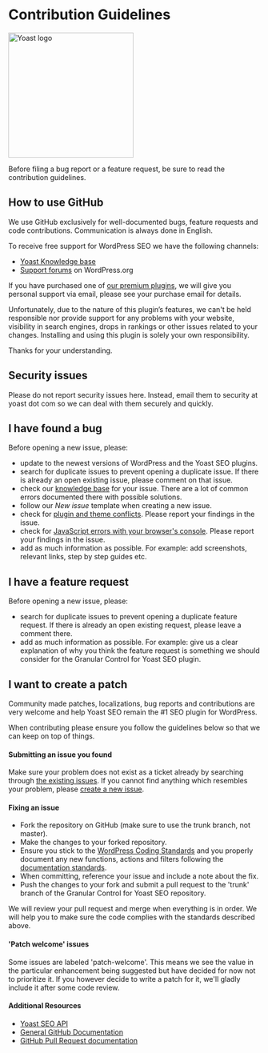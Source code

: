 # Contribution Guidelines
<img src="https://yoast-mercury.s3.amazonaws.com/uploads/2013/02/Yoast_Logo_Large_RGB.png" alt="Yoast logo" width="250px">

Before filing a bug report or a feature request, be sure to read the contribution guidelines.

## How to use GitHub
We use GitHub exclusively for well-documented bugs, feature requests and code contributions. Communication is always done in English.

To receive free support for WordPress SEO we have the following channels:
* [Yoast Knowledge base](https://yoa.st/1y0)
* [Support forums](https://wordpress.org/support/plugin/yoast-seo-granular-control) on WordPress.org

If you have purchased one of [our premium plugins](https://yoa.st/1y1), we will give you personal support via email, please see your purchase email for details.

Unfortunately, due to the nature of this plugin’s features, we can't be held responsible nor provide support for any problems with your website, visibility in search engines, drops in rankings or other issues related to your changes. Installing and using this plugin is solely your own responsibility.

Thanks for your understanding.

## Security issues
Please do not report security issues here. Instead, email them to security at yoast dot com so we can deal with them securely and quickly.

## I have found a bug
Before opening a new issue, please:
* update to the newest versions of WordPress and the Yoast SEO plugins.
* search for duplicate issues to prevent opening a duplicate issue. If there is already an open existing issue, please comment on that issue.
* check our [knowledge base](https://yoa.st/1y0) for your issue. There are a lot of common errors documented there with possible solutions.
* follow our _New issue_ template when creating a new issue.
* check for [plugin and theme conflicts](https://yoa.st/1y2). Please report your findings in the issue.
* check for [JavaScript errors with your browser's console](https://yoa.st/1y3). Please report your findings in the issue.
* add as much information as possible. For example: add screenshots, relevant links, step by step guides etc.

## I have a feature request
Before opening a new issue, please:
* search for duplicate issues to prevent opening a duplicate feature request. If there is already an open existing request, please leave a comment there.
* add as much information as possible. For example: give us a clear explanation of why you think the feature request is something we should consider for the Granular Control for Yoast SEO plugin.

## I want to create a patch
Community made patches, localizations, bug reports and contributions are very welcome and help Yoast SEO remain the #1 SEO plugin for WordPress.

When contributing please ensure you follow the guidelines below so that we can keep on top of things.

#### Submitting an issue you found
Make sure your problem does not exist as a ticket already by searching through [the existing issues](https://github.com/Yoast/yoast-seo-granular-control/issues). If you cannot find anything which resembles your problem, please [create a new issue](https://github.com/Yoast/wordpress-seo/issues/new).

#### Fixing an issue

* Fork the repository on GitHub (make sure to use the trunk branch, not master).
* Make the changes to your forked repository.
* Ensure you stick to the [WordPress Coding Standards](https://make.wordpress.org/core/handbook/best-practices/coding-standards/) and you properly document any new functions, actions and filters following the [documentation standards](https://make.wordpress.org/core/handbook/best-practices/inline-documentation-standards/php/).
* When committing, reference your issue and include a note about the fix.
* Push the changes to your fork and submit a pull request to the 'trunk' branch of the Granular Control for Yoast SEO repository.

We will review your pull request and merge when everything is in order. We will help you to make sure the code complies with the standards described above.

#### 'Patch welcome' issues
Some issues are labeled 'patch-welcome'. This means we see the value in the particular enhancement being suggested but have decided for now not to prioritize it. If you however decide to write a patch for it, we'll gladly include it after some code review.

#### Additional Resources
* [Yoast SEO API](https://yoa.st/1y4)
* [General GitHub Documentation](https://help.github.com/)
* [GitHub Pull Request documentation](https://help.github.com/send-pull-requests/)
